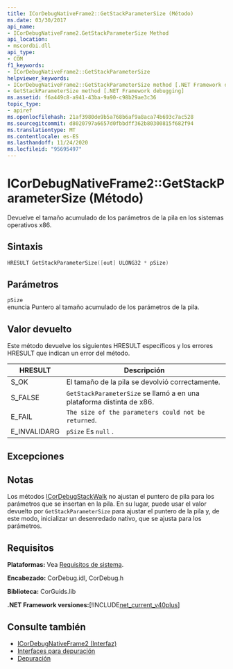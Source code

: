 ```yaml
---
title: ICorDebugNativeFrame2::GetStackParameterSize (Método)
ms.date: 03/30/2017
api_name:
- ICorDebugNativeFrame2.GetStackParameterSize Method
api_location:
- mscordbi.dll
api_type:
- COM
f1_keywords:
- ICorDebugNativeFrame2::GetStackParameterSize
helpviewer_keywords:
- ICorDebugNativeFrame2::GetStackParameterSize method [.NET Framework debugging]
- GetStackParameterSize method [.NET Framework debugging]
ms.assetid: f6a449c8-a941-43ba-9a90-c98b29ae3c36
topic_type:
- apiref
ms.openlocfilehash: 21af3980de9b5a768b6af9a8aca74b693c7ac528
ms.sourcegitcommit: d8020797a6657d0fbbdff362b80300815f682f94
ms.translationtype: MT
ms.contentlocale: es-ES
ms.lasthandoff: 11/24/2020
ms.locfileid: "95695497"
---
```

# <a name="icordebugnativeframe2getstackparametersize-method"></a>ICorDebugNativeFrame2::GetStackParameterSize (Método)

Devuelve el tamaño acumulado de los parámetros de la pila en los sistemas operativos x86.  
  
## <a name="syntax"></a>Sintaxis  
  
```cpp  
HRESULT GetStackParameterSize([out] ULONG32 * pSize)  
```  
  
## <a name="parameters"></a>Parámetros  

 `pSize`  
 enuncia Puntero al tamaño acumulado de los parámetros de la pila.  
  
## <a name="return-value"></a>Valor devuelto  

 Este método devuelve los siguientes HRESULT específicos y los errores HRESULT que indican un error del método.  
  
|HRESULT|Descripción|  
|-------------|-----------------|  
|S_OK|El tamaño de la pila se devolvió correctamente.|  
|S_FALSE|`GetStackParameterSize` se llamó a en una plataforma distinta de x86.|  
|E_FAIL|`The size of the parameters could not be returned`.|  
|E_INVALIDARG|`pSize` Es `null` .|  
  
## <a name="exceptions"></a>Excepciones  
  
## <a name="remarks"></a>Notas  

 Los métodos [ICorDebugStackWalk](icordebugstackwalk-interface.md) no ajustan el puntero de pila para los parámetros que se insertan en la pila. En su lugar, puede usar el valor devuelto por `GetStackParameterSize` para ajustar el puntero de la pila y, de este modo, inicializar un desenredado nativo, que se ajusta para los parámetros.  
  
## <a name="requirements"></a>Requisitos  

 **Plataformas:** Vea [Requisitos de sistema](../../get-started/system-requirements.md).  
  
 **Encabezado:** CorDebug.idl, CorDebug.h  
  
 **Biblioteca:** CorGuids.lib  
  
 **.NET Framework versiones:**[!INCLUDE[net_current_v40plus](../../../../includes/net-current-v40plus-md.md)]  
  
## <a name="see-also"></a>Consulte también

- [ICorDebugNativeFrame2 (Interfaz)](icordebugnativeframe2-interface.md)
- [Interfaces para depuración](debugging-interfaces.md)
- [Depuración](index.md)
